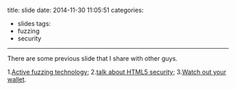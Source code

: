 title: slide
date: 2014-11-30 11:05:51
categories: 
- slides
tags:
- fuzzing
- security
---

There are some previous slide that I share with other guys.

1.[Active fuzzing technology](https://speakerdeck.com/ourren/qian-tan-activexlou-dong-fen-xi-yu-wa-jue);
2.[talk about HTML5 security](https://speakerdeck.com/ourren/talk-about-html5-security);
3.[Watch out your wallet](https://speakerdeck.com/ourren/popular-science-share).

<!-- more -->
